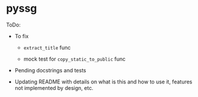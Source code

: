 # pyssg

ToDo:

- To fix

    - `extract_title` func

    - mock test for `copy_static_to_public` func

- Pending docstrings and tests

- Updating README with details on what is this and how to use it, features not implemented by design, etc.
